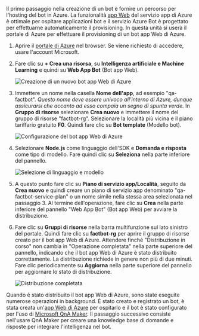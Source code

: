 Il primo passaggio nella creazione di un bot è fornire un percorso per l'hosting del bot in Azure. La funzionalità [app Web](https://azure.microsoft.com/services/app-service/web/) del servizio app di Azure è ottimale per ospitare applicazioni bot e il servizio Azure Bot è progettato per effettuarne automaticamente il provisioning. In questa unità si userà il portale di Azure per effettuare il provisioning di un bot app Web di Azure.

1. Aprire il [portale di Azure](https://portal.azure.com/?azure-portal=true) nel browser. Se viene richiesto di accedere, usare l'account Microsoft.

1. Fare clic su **+ Crea una risorsa**, su **Intelligenza artificiale e Machine Learning** e quindi su **Web App Bot** (Bot app Web).
 
    ![Creazione di un nuovo bot app Web di Azure](../media-draft/2-new-bot-service.png)

1. Immettere un nome nella casella **Nome dell'app**, ad esempio "qa-factbot". *Questo nome deve essere univoco all'interno di Azure, dunque assicurarsi che accanto ad esso compaia un segno di spunta verde.* In **Gruppo di risorse** selezionare **Crea nuovo** e immettere il nome del gruppo di risorse "factbot-rg". Selezionare la località più vicina e il piano tariffario gratuito **F0**. Quindi fare clic su **Bot template** (Modello bot).

    ![Configurazione del bot app Web di Azure](../media-draft/2-portal-start-bot-creation.png)

1. Selezionare **Node.js** come linguaggio dell'SDK e **Domanda e risposta** come tipo di modello. Fare quindi clic su **Seleziona** nella parte inferiore del pannello.   
  
    ![Selezione di linguaggio e modello](../media-draft/2-portal-select-template.png)

1. A questo punto fare clic su **Piano di servizio app/Località**, seguito da **Crea nuovo** e quindi creare un piano di servizio app denominato "qa-factbot-service-plan" o un nome simile nella stessa area selezionata nel passaggio 3. Al termine dell'operazione, fare clic su **Crea** nella parte inferiore del pannello "Web App Bot" (Bot app Web) per avviare la distribuzione. 

1. Fare clic su **Gruppi di risorse** nella barra multifunzione sul lato sinistro del portale. Quindi fare clic su **factbot-rg** per aprire il gruppo di risorse creato per il bot app Web di Azure. Attendere finché "Distribuzione in corso" non cambia in "Operazione completata" nella parte superiore del pannello, indicando che il bot app Web di Azure è stato distribuito correttamente. La distribuzione richiede in genere non più di due minuti. Fare clic periodicamente su **Aggiorna** nella parte superiore del pannello per aggiornare lo stato di distribuzione.

    ![Distribuzione completata](../media-draft/2-deployment-succeeded.png)
  
Quando è stato distribuito il bot app Web di Azure, sono state eseguite numerose operazioni in background. È stato creato e registrato un bot, è stata creata un'[app Web di Azure](https://azure.microsoft.com/services/app-service/web/) per ospitarlo e il bot è stato configurato per l'uso di [Microsoft QnA Maker](https://www.qnamaker.ai/). Il passaggio successivo consiste nell'usare QnA Maker per creare una knowledge base di domande e risposte per integrare l'intelligenza nel bot.